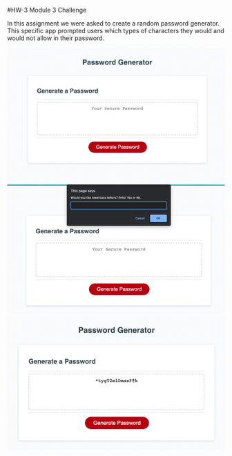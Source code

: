 #HW-3
Module 3 Challenge

In this assignment we were asked to create a random password generator. This specific app prompted users which types of characters they would and would not allow in their password.

!["Basic UI](./Images/BasicUI.png "Basic UI")
![UI with prompt](./Images/promptUI.png "Prompt UI")
![UI with created password](./Images/passwordUI.png "Password UI")